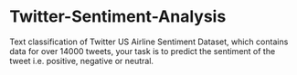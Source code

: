 # Twitter-Sentiment-Analysis
Text classification of Twitter US Airline Sentiment Dataset, which contains data for over 14000 tweets, your task is to predict the sentiment of the tweet i.e. positive, negative or neutral.


